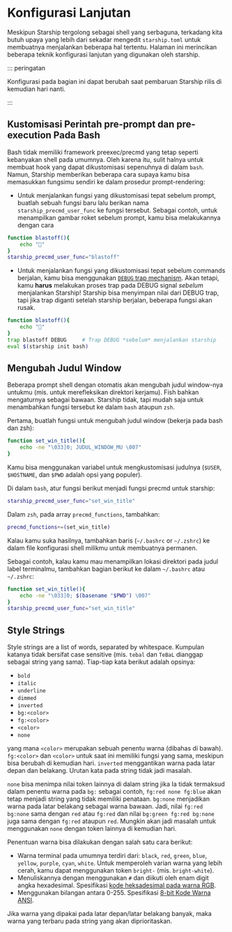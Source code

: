 # Konfigurasi Lanjutan

Meskipun Starship tergolong sebagai shell yang serbaguna, terkadang kita butuh upaya yang lebih dari sekadar mengedit `starship.toml` untuk membuatnya menjalankan beberapa hal tertentu. Halaman ini merincikan beberapa teknik konfigurasi lanjutan yang digunakan oleh starship.

::: peringatan

Konfigurasi pada bagian ini dapat berubah saat pembaruan Starship rilis di kemudian hari nanti.

:::

## Kustomisasi Perintah pre-prompt dan pre-execution Pada Bash

Bash tidak memiliki framework preexec/precmd yang tetap seperti kebanyakan shell pada umumnya. Oleh karena itu, sulit halnya untuk membuat hook yang dapat dikustomisasi sepenuhnya di dalam `bash`. Namun, Starship memberikan beberapa cara supaya kamu bisa memasukkan fungsimu sendiri ke dalam prosedur prompt-rendering:

- Untuk menjalankan fungsi yang dikustomisasi tepat sebelum prompt, buatlah sebuah fungsi baru lalu berikan nama `starship_precmd_user_func` ke fungsi tersebut. Sebagai contoh, untuk menampilkan gambar roket sebelum prompt, kamu bisa melakukannya dengan cara

```bash
function blastoff(){
    echo "🚀"
}
starship_precmd_user_func="blastoff"
```

- Untuk menjalankan fungsi yang dikustomisasi tepat sebelum commands berjalan, kamu bisa menggunakan [`DEBUG` trap mechanism](https://jichu4n.com/posts/debug-trap-and-prompt_command-in-bash/). Akan tetapi, kamu **harus** melakukan proses trap pada DEBUG signal *sebelum* menjalankan Starship! Starship bisa menyimpan nilai dari DEBUG trap, tapi jika trap diganti setelah starship berjalan, beberapa fungsi akan rusak.

```bash
function blastoff(){
    echo "🚀"
}
trap blastoff DEBUG     # Trap DEBUG *sebelum* menjalankan starship
eval $(starship init bash)
```

## Mengubah Judul Window

Beberapa prompt shell dengan otomatis akan mengubah judul window-nya untukmu (mis. untuk merefleksikan direktori kerjamu). Fish bahkan mengaturnya sebagai bawaan. Starship tidak, tapi mudah saja untuk menambahkan fungsi tersebut ke dalam `bash` ataupun `zsh`.

Pertama, buatlah fungsi untuk mengubah judul window (bekerja pada bash dan zsh):

```bash
function set_win_title(){
    echo -ne "\033]0; JUDUL_WINDOW_MU \007"
}
```

Kamu bisa menggunakan variabel untuk mengkustomisasi judulnya (`$USER`, `$HOSTNAME`, dan `$PWD` adalah opsi yang populer).

Di dalam `bash`, atur fungsi berikut menjadi fungsi precmd untuk starship:

```bash
starship_precmd_user_func="set_win_title"
```

Dalam `zsh`, pada array `precmd_functions`, tambahkan:

```bash
precmd_functions+=(set_win_title)
```

Kalau kamu suka hasilnya, tambahkan baris (`~/.bashrc` or `~/.zshrc`) ke dalam file konfigurasi shell milikmu untuk membuatnya permanen.

Sebagai contoh, kalau kamu mau menampilkan lokasi direktori pada judul label terminalmu, tambahkan bagian berikut ke dalam `~/.bashrc` atau `~/.zshrc`:

```bash
function set_win_title(){
    echo -ne "\033]0; $(basename "$PWD") \007"
}
starship_precmd_user_func="set_win_title"
```

## Style Strings

Style strings are a list of words, separated by whitespace. Kumpulan katanya tidak bersifat case sensitive (mis. `tebal` dan `TeBaL` dianggap sebagai string yang sama). Tiap-tiap kata berikut adalah opsinya:

  - `bold`
  - `italic`
  - `underline`
  - `dimmed`
  - `inverted`
  - `bg:<color>`
  - `fg:<color>`
  - `<color>`
  - `none`

yang mana `<color>` merupakan sebuah penentu warna (dibahas di bawah). `fg:<color>` dan `<color>` untuk saat ini memiliki fungsi yang sama, meskipun bisa berubah di kemudian hari. `inverted` menggantikan warna pada latar depan dan belakang. Urutan kata pada string tidak jadi masalah.

`none` bisa menimpa nilai token lainnya di dalam string jika Ia tidak termaksud dalam penentu warna pada `bg:` sebagai contoh, `fg:red none fg:blue` akan tetap menjadi string yang tidak memiliki penataan. `bg:none` menjadikan warna pada latar belakang sebagai warna bawaan. Jadi, nilai `fg:red bg:none` sama dengan `red` atau `fg:red` dan nilai `bg:green fg:red bg:none` juga sama dengan `fg:red` ataupun `red`. Mungkin akan jadi masalah untuk menggunakan `none` dengan token lainnya di kemudian hari.

Penentuan warna bisa dilakukan dengan salah satu cara berikut:

 - Warna terminal pada umumnya terdiri dari: `black`, `red`, `green`, `blue`, `yellow`, `purple`, `cyan`, `white`. Untuk memperoleh varian warna yang lebih cerah, kamu dapat menggunakan token `bright-` (mis. `bright-white`).
 - Menuliskannya dengan menggunakan `#` dan diikuti oleh enam digit angka hexadesimal. Spesifikasi [kode heksadesimal pada warna RGB](https://www.w3schools.com/colors/colors_hexadecimal.asp).
 - Menggunakan bilangan antara 0-255. Spesifikasi [8-bit Kode Warna ANSI](https://i.stack.imgur.com/KTSQa.png).

Jika warna yang dipakai pada latar depan/latar belakang banyak, maka warna yang terbaru pada string yang akan diprioritaskan.
